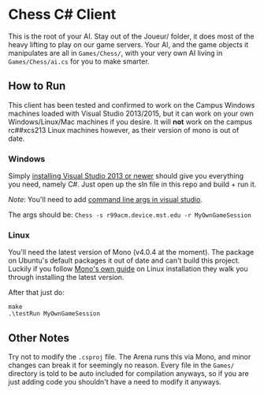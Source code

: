 # Chess C# Client

This is the root of your AI. Stay out of the Joueur/ folder, it does most of the heavy lifting to play on our game servers. Your AI, and the game objects it manipulates are all in `Games/Chess/`, with your very own AI living in `Games/Chess/ai.cs` for you to make smarter.

## How to Run

This client has been tested and confirmed to work on the Campus Windows machines loaded with Visual Studio 2013/2015, but it can work on your own Windows/Linux/Mac machines if you desire. It will **not** work on the campus rc##xcs213 Linux machines however, as their version of mono is out of date.

### Windows

Simply [installing Visual Studio 2013 or newer](https://www.visualstudio.com/en-us/downloads/download-visual-studio-vs.aspx) should give you everything you need, namely C#. Just open up the sln file in this repo and build + run it.

*Note*: You'll need to add [command line args in visual studio](https://msdn.microsoft.com/en-us/library/cs8hbt1w(v=vs.90).aspx).

The args should be: `Chess -s r99acm.device.mst.edu -r MyOwnGameSession`

### Linux

You'll need the latest version of Mono (v4.0.4 at the moment). The package on Ubuntu's default packages it out of date and can't build this project. Luckily if you follow [Mono's own guide](http://www.mono-project.com/docs/getting-started/install/linux/) on Linux installation they walk you through installing the latest version.

After that just do:

```
make
.\testRun MyOwnGameSession
```

## Other Notes

Try not to modify the `.csproj` file. The Arena runs this via Mono, and minor changes can break it for seemingly no reason. Every file in the `Games/` directory is told to be auto included for compilation anyways, so if you are just adding code you shouldn't have a need to modify it anyways.
